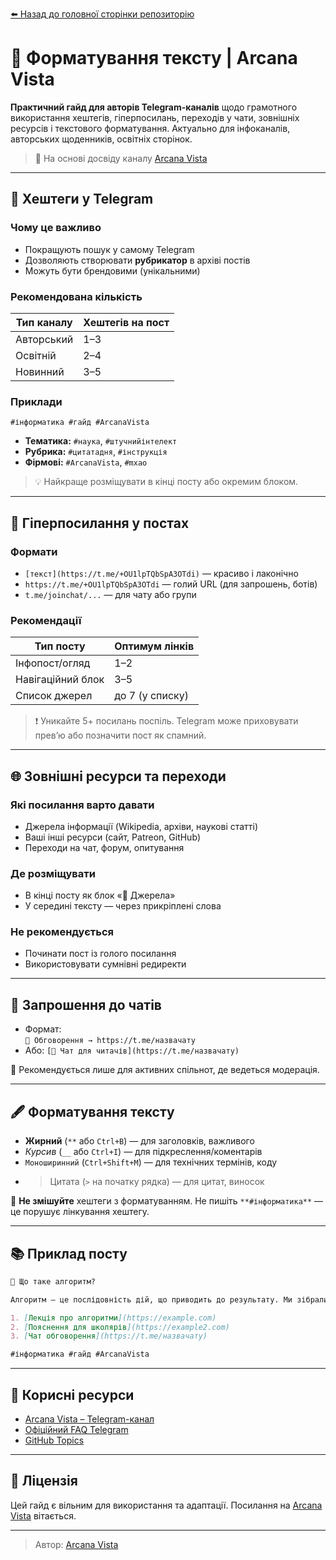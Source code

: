 [⬅️ Назад до головної сторінки репозиторію](https://github.com/ArcanaVista/Telegram-Lab)

<!--
Title: Оформлення Telegram-постів: хештеги, гіперпосилання, навігація
Description: Практичний гайд для авторів Telegram-каналів щодо використання хештегів, посилань, переходів на чати та зовнішні ресурси. Оптимальні кількість, структура, приклади.
Author: Arcana Vista
URL: https://t.me/+OU1lpTQbSpA3OTdi
-->

# 🧩 Форматування тексту | Arcana Vista

**Практичний гайд для авторів Telegram-каналів** щодо грамотного використання хештегів, гіперпосилань, переходів у чати, зовнішніх ресурсів і текстового форматування. Актуально для інфоканалів, авторських щоденників, освітніх сторінок.

> 📣 На основі досвіду каналу [Arcana Vista](https://t.me/+OU1lpTQbSpA3OTdi)

---

## 🔖 Хештеги у Telegram

### Чому це важливо
- Покращують пошук у самому Telegram
- Дозволяють створювати **рубрикатор** в архіві постів
- Можуть бути брендовими (унікальними)

### Рекомендована кількість
| Тип каналу    | Хештегів на пост |
|---------------|------------------|
| Авторський    | 1–3              |
| Освітній      | 2–4              |
| Новинний      | 3–5              |

### Приклади
```
#інформатика #гайд #ArcanaVista
```

- **Тематика:** `#наука`, `#штучнийінтелект`
- **Рубрика:** `#цитатадня`, `#інструкція`
- **Фірмові:** `#ArcanaVista`, `#mxao`

> 💡 Найкраще розміщувати в кінці посту або окремим блоком.

---

## 🔗 Гіперпосилання у постах

### Формати
- `[текст](https://t.me/+OU1lpTQbSpA3OTdi)` — красиво і лаконічно
- `https://t.me/+OU1lpTQbSpA3OTdi` — голий URL (для запрошень, ботів)
- `t.me/joinchat/...` — для чату або групи

### Рекомендації
| Тип посту         | Оптимум лінків |
|-------------------|----------------|
| Інфопост/огляд    | 1–2            |
| Навігаційний блок | 3–5            |
| Список джерел     | до 7 (у списку)|

> ❗ Уникайте 5+ посилань поспіль. Telegram може приховувати прев’ю або позначити пост як спамний.

---

## 🌐 Зовнішні ресурси та переходи

### Які посилання варто давати
- Джерела інформації (Wikipedia, архіви, наукові статті)
- Ваші інші ресурси (сайт, Patreon, GitHub)
- Переходи на чат, форум, опитування

### Де розміщувати
- В кінці посту як блок «🔗 Джерела»
- У середині тексту — через прикріплені слова

### Не рекомендується
- Починати пост із голого посилання
- Використовувати сумнівні редиректи

---

## 💬 Запрошення до чатів

- Формат:  
  `💬 Обговорення → https://t.me/назвачату`
- Або: `[💬 Чат для читачів](https://t.me/назвачату)`

📌 Рекомендується лише для активних спільнот, де ведеться модерація.

---

## 🖋 Форматування тексту

- **Жирний** (`**` або `Ctrl+B`) — для заголовків, важливого
- *Курсив* (`__` або `Ctrl+I`) — для підкреслення/коментарів
- `Моноширинний` (`Ctrl+Shift+M`) — для технічних термінів, коду
- > Цитата (`>` на початку рядка) — для цитат, виносок

🔸 **Не змішуйте** хештеги з форматуванням. Не пишіть `**#інформатика**` — це порушує лінкування хештегу.

---

## 📚 Приклад посту

```markdown
🧠 Що таке алгоритм?

Алгоритм — це послідовність дій, що приводить до результату. Ми зібрали базову добірку для початківців:

1. [Лекція про алгоритми](https://example.com)
2. [Пояснення для школярів](https://example2.com)
3. [Чат обговорення](https://t.me/назвачату)

#інформатика #гайд #ArcanaVista
```

---

## 🔗 Корисні ресурси

- [Arcana Vista – Telegram-канал](https://t.me/+OU1lpTQbSpA3OTdi)
- [Офіційний FAQ Telegram](https://telegram.org/faq)
- [GitHub Topics](https://github.com/topics/telegram)

---

## 📝 Ліцензія

Цей гайд є вільним для використання та адаптації. Посилання на [Arcana Vista](https://t.me/+OU1lpTQbSpA3OTdi) вітається.

---

> Автор: [Arcana Vista](https://t.me/+OU1lpTQbSpA3OTdi)
